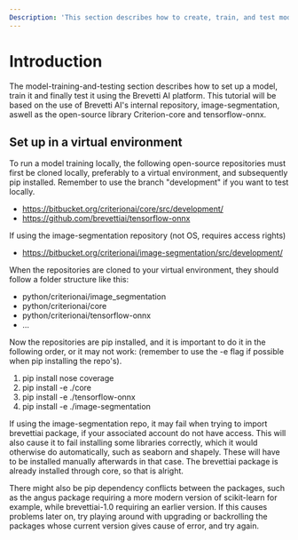 ```yaml
---
Description: 'This section describes how to create, train, and test models in the Platform.'
---
```


# Introduction
The model-training-and-testing section describes how to set up a model, train it and finally test it using the Brevetti AI platform.
This tutorial will be based on the use of Brevetti AI's internal repository, image-segmentation, aswell as the open-source library Criterion-core and tensorflow-onnx.

## Set up in a virtual environment
To run a model training locally, the following open-source repositories must first be cloned locally, preferably to a virtual environment, and subsequently pip installed. Remember to use the branch "development" if you want to test locally.

* https://bitbucket.org/criterionai/core/src/development/
* https://github.com/brevettiai/tensorflow-onnx

If using the image-segmentation repository (not OS, requires access rights)
* https://bitbucket.org/criterionai/image-segmentation/src/development/

When the repositories are cloned to your virtual environment, they should follow a folder structure like this:
- python/criterionai/image_segmentation
- python/criterionai/core
- python/criterionai/tensorflow-onnx
- ...

Now the repositories are pip installed, and it is important to do it in the following order, or it may not work:
(remember to use the -e flag if possible when pip installing the repo's).
1. pip install nose coverage
2. pip install -e ./core
3. pip install -e ./tensorflow-onnx
4. pip install -e ./image-segmentation

If using the image-segmentation repo, it may fail when trying to import brevettiai package, if your associated account do not have access. This will also cause it to fail installing some libraries correctly, which it would otherwise do automatically, such as seaborn and shapely. These will have to be installed manually afterwards in that case. The brevettiai package is already installed through core, so that is alright.

There might also be pip dependency conflicts between the packages, such as the angus package requiring a more modern version of scikit-learn for example, while brevettiai-1.0 requiring an earlier version. If this causes problems later on, try playing around with upgrading or backrolling the packages whose current version gives cause of error, and try again.
